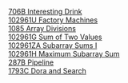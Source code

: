 [706B Interesting Drink](https://codeforces.com/problemset/problem/706/B/ "706B Interesting Drink")<br>
[102961U Factory Machines](https://codeforces.com/problemset/gymProblem/102961/U "102961U Factory Machines") <br>
[1085 Array Divisions](https://cses.fi/problemset/task/1085 "1085 Array Divisions") <br>
[102961G Sum of Two Values](https://codeforces.com/problemset/gymProblem/102961/G "102961G Sum of Two Values") <br>
[102961ZA Subarray Sums I](https://codeforces.com/problemset/gymProblem/102961/ZA "102961ZA Subarray Sums I") <br>
[102961H Maximum Subarray Sum](https://codeforces.com/problemset/gymProblem/102961/H "102961H Maximum Subarray Sum") <br>
[287B Pipeline](https://codeforces.com/problemset/problem/287/B "287B Pipeline") <br>
[1793C Dora and Search](https://codeforces.com/problemset/problem/1793/C "1793C Dora and Search") <br>